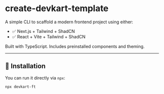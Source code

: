 # create-devkart-template

A simple CLI to scaffold a modern frontend project using either:

- ✅ Next.js + Tailwind + ShadCN
- ✅ React + Vite + Tailwind + ShadCN

Built with TypeScript. Includes preinstalled components and theming.

---

## 🔧 Installation

You can run it directly via `npx`:

```bash
npx devkart-ft
